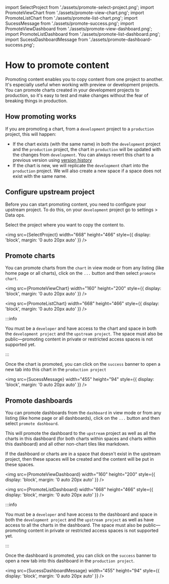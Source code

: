 import SelectProject from './assets/promote-select-project.png';
import PromoteViewChart from './assets/promote-view-chart.png';
import PromoteListChart from './assets/promote-list-chart.png';
import SucessMessage from './assets/promote-success.png';
import PromoteViewDashboard from './assets/promote-view-dashboard.png';
import PromoteListDashboard from './assets/promote-list-dashboard.png';
import SucessDashboardMessage from './assets/promote-dashboard-success.png';

# How to promote content

Promoting content enables you to copy content from one project to another. It's especially useful when working with preview or development projects. You can promote charts created in your development projects to production, so it's easy to test and make changes without the fear of breaking things in production.

## How promoting works

If you are promoting a chart, from a `development` project to a `production` project, this will happen:

- If the chart exists (with the same name) in both the `development` project and the `production` project, the chart in `production` will be updated with the changes from `development`. You can always revert this chart to a previous version using [version history](./version-history)
- If the chart is new, we will replicate the `development` chart into the `production` project. We will also create a new space if a space does not exist with the same name.

## Configure upstream project

Before you can start promoting content, you need to configure your upstream project.
To do this, on your `development` project go to settings > Data ops.

Select the project where you want to copy the content to.

<img
src={SelectProject}
width="668"
height="466"
style={{ display: 'block', margin: '0 auto 20px auto' }}
/>

## Promote charts

You can promote charts from the `chart` in view mode or from any listing (like home page or all charts), click on the `...` button and then select `promote chart`.

<img
src={PromoteViewChart}
width="160"
height="200"
style={{ display: 'block', margin: '0 auto 20px auto' }}
/>

<img
src={PromoteListChart}
width="668"
height="466"
style={{ display: 'block', margin: '0 auto 20px auto' }}
/>

:::info

You must be a `developer` and have access to the chart and space in both the `development project` and the `upstream project`. The space must also be public—promoting content in private or restricted access spaces is not supported yet.

:::

Once the chart is promoted, you can click on the `success` banner to open a new tab into this chart in the `production project`

<img
src={SucessMessage}
width="455"
height="94"
style={{ display: 'block', margin: '0 auto 20px auto' }}
/>

## Promote dashboards

You can promote dashboards from the `dashboard` in view mode or from any listing (like home page or all dashboards), click on the `...` button and then select `promote dashboard`.

This will promote the dashboard to the `upstream` project as well as all the charts in this dashboard (for both charts within spaces and charts within this dashboard) and all other non-chart tiles like markdown.

If the dashboard or charts are in a space that doesn't exist in the upstream project, then these spaces will be created and the content will be put in these spaces.

<img
src={PromoteViewDashboard}
width="160"
height="200"
style={{ display: 'block', margin: '0 auto 20px auto' }}
/>

<img
src={PromoteListDashboard}
width="668"
height="466"
style={{ display: 'block', margin: '0 auto 20px auto' }}
/>

:::info

You must be a `developer` and have access to the dashboard and space in both the `development project` and the `upstream project` as well as have access to all the charts in the dashboard. The space must also be public—promoting content in private or restricted access spaces is not supported yet.

:::

Once the dashboard is promoted, you can click on the `success` banner to open a new tab into this dashboard in the `production project`.

<img
src={SucessDashboardMessage}
width="455"
height="94"
style={{ display: 'block', margin: '0 auto 20px auto' }}
/>
